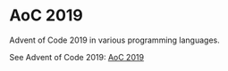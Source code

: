 # AoC 2019

Advent of Code 2019 in various programming languages.

See Advent of Code 2019: [AoC 2019](https://adventofcode.com/2019)